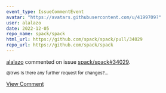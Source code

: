 ```yaml
---
event_type: IssueCommentEvent
avatar: "https://avatars.githubusercontent.com/u/4199709?"
user: alalazo
date: 2022-12-05
repo_name: spack/spack
html_url: https://github.com/spack/spack/pull/34029
repo_url: https://github.com/spack/spack
---
```


<a href='https://github.com/alalazo' target='_blank'>alalazo</a> commented on issue <a href='https://github.com/spack/spack/pull/34029' target='_blank'>spack/spack#34029</a>.

<small>@trws Is there any further request for changes?...</small>

<a href='https://github.com/spack/spack/pull/34029' target='_blank'>View Comment</a>